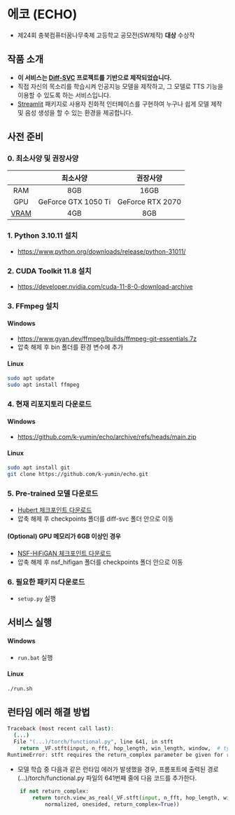 # 에코 (ECHO)
- 제24회 충북컴퓨터꿈나무축제 고등학교 공모전(SW제작) **대상** 수상작

## 작품 소개
- **이 서비스는 [Diff-SVC](https://github.com/prophesier/diff-svc) 프로젝트를 기반으로 제작되었습니다.**
- 직접 자신의 목소리를 학습시켜 인공지능 모델을 제작하고, 그 모델로 TTS 기능을 이용할 수 있도록 하는 서비스입니다.
- [Streamlit](https://streamlit.io/) 패키지로 사용자 친화적 인터페이스를 구현하여 누구나 쉽게 모델 제작 및 음성 생성을 할 수 있는 환경을 제공합니다.

## 사전 준비

### 0. 최소사양 및 권장사양
||최소사양|권장사양|
|:-:|:-:|:-:|
|RAM|8GB|16GB|
|GPU|GeForce GTX 1050 Ti|GeForce RTX 2070|
|[VRAM](https://en.wikipedia.org/wiki/Video_random-access_memory)|4GB|8GB|

### 1. Python 3.10.11 설치
 - https://www.python.org/downloads/release/python-31011/

### 2. CUDA Toolkit 11.8 설치
 - https://developer.nvidia.com/cuda-11-8-0-download-archive

### 3. FFmpeg 설치

#### Windows
  - https://www.gyan.dev/ffmpeg/builds/ffmpeg-git-essentials.7z
  - 압축 해제 후 bin 폴더를 환경 변수에 추가

#### Linux
```bash
sudo apt update
sudo apt install ffmpeg
```

### 4. 현재 리포지토리 다운로드

#### Windows
 - https://github.com/k-yumin/echo/archive/refs/heads/main.zip

#### Linux
```bash
sudo apt install git
git clone https://github.com/k-yumin/echo.git
```

### 5. Pre-trained 모델 다운로드
 - [Hubert 체크포인트 다운로드](https://mega.nz/folder/AstwSTjC#GfRANHw8AuuNnveTEVcHdg)
 - 압축 해제 후 checkpoints 폴더를 diff-svc 폴더 안으로 이동

#### (Optional) GPU 메모리가 6GB 이상인 경우
 - [NSF-HiFiGAN 체크포인트 다운로드](https://github.com/MLo7Ghinsan/MLo7_Diff-SVC_models/releases/download/diff-svc-necessary-checkpoints/nsf_hifigan.zip)
 - 압축 해제 후 nsf_hifigan 폴더를 checkpoints 폴더 안으로 이동

### 6. 필요한 패키지 다운로드
 - ```setup.py``` 실행

## 서비스 실행

#### Windows
 - ```run.bat``` 실행

#### Linux
```bash
./run.sh
```

## 런타임 에러 해결 방법
```bash
Traceback (most recent call last):
  (...)
  File "(...)/torch/functional.py", line 641, in stft
    return _VF.stft(input, n_fft, hop_length, win_length, window,  # type: ignore[attr-defined]
RuntimeError: stft requires the return_complex parameter be given for real inputs, and will further require that return_complex=True in a future PyTorch release.
```
 - 모델 학습 중 다음과 같은 런타임 에러가 발생했을 경우, 프롬포트에 출력된 경로 (...)/torch/functional.py 파일의 641번째 줄에 다음 코드를 추가한다.
```python
    if not return_complex:
        return torch.view_as_real(_VF.stft(input, n_fft, hop_length, win_length, window,  # type: ignore[attr-defined]
            normalized, onesided, return_complex=True))
```
